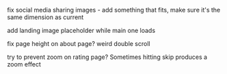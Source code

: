 fix social media sharing images - add something that fits, make sure it's the same dimension as current

add landing image placeholder while main one loads

fix page height on about page? weird double scroll

try to prevent zoom on rating page? Sometimes hitting skip produces a zoom effect
